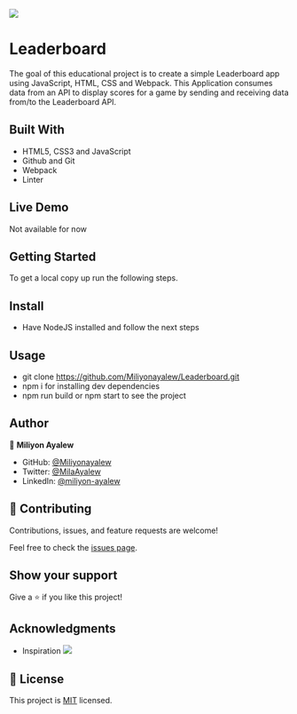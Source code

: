 ![](https://img.shields.io/badge/Microverse-blueviolet)

# Leaderboard
The goal of this educational project is to create a simple Leaderboard app using JavaScript, HTML, CSS and Webpack. This Application consumes data from an API to display scores for a game by sending and receiving data from/to the Leaderboard API.

## Built With
- HTML5, CSS3 and JavaScript
- Github and Git
- Webpack
- Linter
  
## Live Demo 

Not available for now
## Getting Started
To get a local copy up run the following steps.

## Install
- Have NodeJS installed and follow the next steps

## Usage
- git clone https://github.com/Miliyonayalew/Leaderboard.git
- npm i for installing dev dependencies
- npm run build or npm start to see the project

## Author

👤 **Miliyon Ayalew**

- GitHub: [@Miliyonayalew](https://github.com/Miliyonayalew/)
- Twitter: [@MilaAyalew](https://twitter.com/MilaAyalew)
- LinkedIn: [@miliyon-ayalew](https://www.linkedin.com/in/miliyon-ayalew-210808131/)


## 🤝 Contributing

Contributions, issues, and feature requests are welcome!

Feel free to check the [issues page](../../issues/).

## Show your support

Give a ⭐️ if you like this project!

## Acknowledgments

- Inspiration ![](https://img.shields.io/badge/Microverse-blueviolet)


## 📝 License

This project is [MIT](./LICENSE) licensed.
